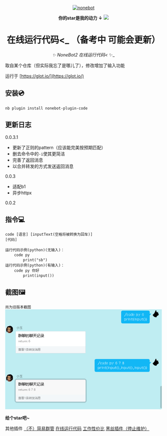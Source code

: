 <p align="center">
  <a href="https://v2.nonebot.dev/"><img src="https://v2.nonebot.dev/logo.png" width="200" height="200" alt="nonebot"></a>
</p>

<div align="center">

**你的star是我的动力**
**↓**
<img src="https://img.shields.io/github/stars/yzyyz1387/nonebot_plugin_code.svg?style=social">

# 在线运行代码<_ （备考中 可能会更新）

_✨ NoneBot2 在线运行代码<_ ✨_

</div>

取自某个仓库（但实际我忘了是哪儿了），修改增加了输入功能

运行于 [https://glot.io/](https://glot.io/)

## 安装💿

`nb plugin install nonebot-plugin-code`



## 更新日志

0.0.3.1

- 更新了正则的pattern（应该能完美按预期匹配）
- 删去命令中的`-i`使其更简洁
- 完善了返回消息
- 以合并转发的方式发送返回消息

0.0.3

- 适配b1
- 异步httpx

0.0.2

## 指令💻

```
code [语言] [inputText(空格将被转换为回车)]
[代码]

运行代码示例(python)(无输入)：
    code py
        print("sb")
运行代码示例(python)(有输入)：
    code py 你好
        print(input())
```

## 截图🖼

`尚为旧版本截图`
![](code.png)

**给个star吧~**

其他插件
[（不）简易群管](https://github.com/yzyyz1387/nonebot_plugin_admin)
[在线运行代码](https://github.com/yzyyz1387/nonebot_plugin_code)
[工作性价比](https://github.com/yzyyz1387/nonebot_plugin_workscore)
[黑丝插件（停止维护）](https://github.com/yzyyz1387/nonebot_plugin_heisi)


